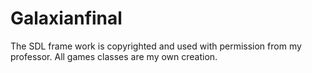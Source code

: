 # Galaxianfinal
The SDL frame work is copyrighted and used with permission from my professor.
All games classes are my own creation.

